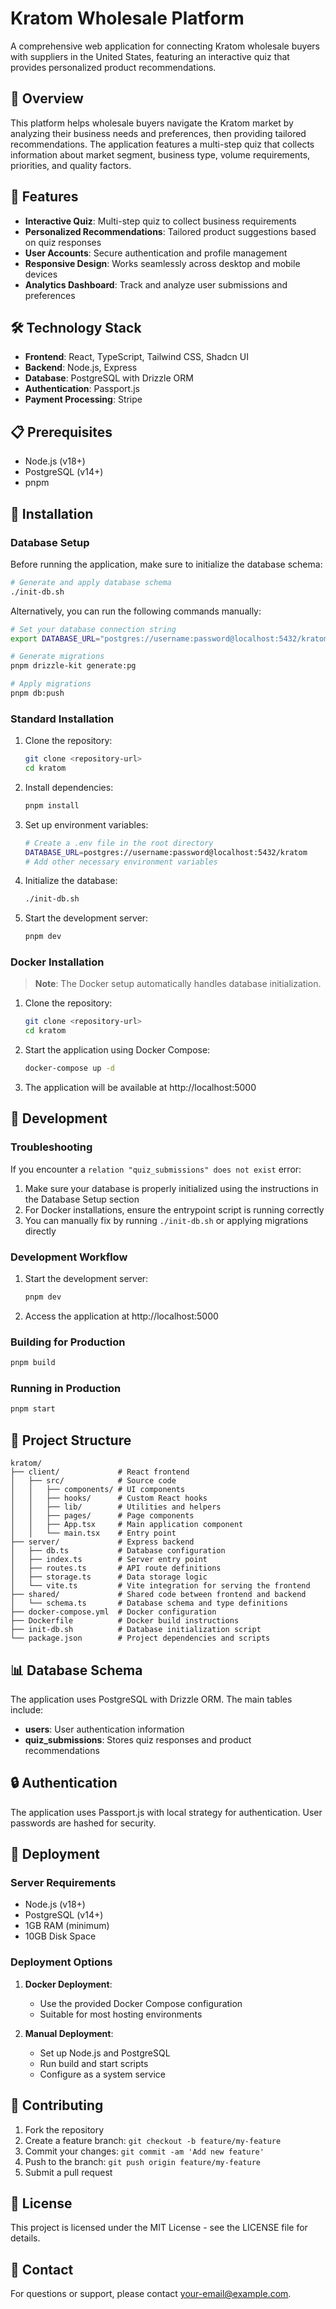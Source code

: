 # Kratom Wholesale Platform

A comprehensive web application for connecting Kratom wholesale buyers with suppliers in the United States, featuring an interactive quiz that provides personalized product recommendations.

## 🌿 Overview

This platform helps wholesale buyers navigate the Kratom market by analyzing their business needs and preferences, then providing tailored recommendations. The application features a multi-step quiz that collects information about market segment, business type, volume requirements, priorities, and quality factors.

## 🚀 Features

- **Interactive Quiz**: Multi-step quiz to collect business requirements
- **Personalized Recommendations**: Tailored product suggestions based on quiz responses
- **User Accounts**: Secure authentication and profile management
- **Responsive Design**: Works seamlessly across desktop and mobile devices
- **Analytics Dashboard**: Track and analyze user submissions and preferences

## 🛠️ Technology Stack

- **Frontend**: React, TypeScript, Tailwind CSS, Shadcn UI
- **Backend**: Node.js, Express
- **Database**: PostgreSQL with Drizzle ORM
- **Authentication**: Passport.js
- **Payment Processing**: Stripe

## 📋 Prerequisites

- Node.js (v18+)
- PostgreSQL (v14+)
- pnpm

## 🔧 Installation

### Database Setup

Before running the application, make sure to initialize the database schema:

```bash
# Generate and apply database schema
./init-db.sh
```

Alternatively, you can run the following commands manually:

```bash
# Set your database connection string
export DATABASE_URL="postgres://username:password@localhost:5432/kratom"

# Generate migrations
pnpm drizzle-kit generate:pg

# Apply migrations
pnpm db:push
```

### Standard Installation

1. Clone the repository:
   ```bash
   git clone <repository-url>
   cd kratom
   ```

2. Install dependencies:
   ```bash
   pnpm install
   ```

3. Set up environment variables:
   ```bash
   # Create a .env file in the root directory
   DATABASE_URL=postgres://username:password@localhost:5432/kratom
   # Add other necessary environment variables
   ```

4. Initialize the database:
   ```bash
   ./init-db.sh
   ```

5. Start the development server:
   ```bash
   pnpm dev
   ```

### Docker Installation

> **Note**: The Docker setup automatically handles database initialization.

1. Clone the repository:
   ```bash
   git clone <repository-url>
   cd kratom
   ```

2. Start the application using Docker Compose:
   ```bash
   docker-compose up -d
   ```

3. The application will be available at http://localhost:5000

## 🧪 Development

### Troubleshooting

If you encounter a `relation "quiz_submissions" does not exist` error:

1. Make sure your database is properly initialized using the instructions in the Database Setup section
2. For Docker installations, ensure the entrypoint script is running correctly
3. You can manually fix by running `./init-db.sh` or applying migrations directly

### Development Workflow

1. Start the development server:
   ```bash
   pnpm dev
   ```

2. Access the application at http://localhost:5000

### Building for Production

```bash
pnpm build
```

### Running in Production

```bash
pnpm start
```

## 📁 Project Structure

```
kratom/
├── client/             # React frontend
│   ├── src/            # Source code
│   │   ├── components/ # UI components
│   │   ├── hooks/      # Custom React hooks
│   │   ├── lib/        # Utilities and helpers
│   │   ├── pages/      # Page components
│   │   ├── App.tsx     # Main application component
│   │   └── main.tsx    # Entry point
├── server/             # Express backend
│   ├── db.ts           # Database configuration
│   ├── index.ts        # Server entry point
│   ├── routes.ts       # API route definitions
│   ├── storage.ts      # Data storage logic
│   └── vite.ts         # Vite integration for serving the frontend
├── shared/             # Shared code between frontend and backend
│   └── schema.ts       # Database schema and type definitions
├── docker-compose.yml  # Docker configuration
├── Dockerfile          # Docker build instructions
├── init-db.sh          # Database initialization script
└── package.json        # Project dependencies and scripts
```

## 📊 Database Schema

The application uses PostgreSQL with Drizzle ORM. The main tables include:

- **users**: User authentication information
- **quiz_submissions**: Stores quiz responses and product recommendations

## 🔒 Authentication

The application uses Passport.js with local strategy for authentication. User passwords are hashed for security.

## 🚢 Deployment

### Server Requirements

- Node.js (v18+)
- PostgreSQL (v14+)
- 1GB RAM (minimum)
- 10GB Disk Space

### Deployment Options

1. **Docker Deployment**:
   - Use the provided Docker Compose configuration
   - Suitable for most hosting environments

2. **Manual Deployment**:
   - Set up Node.js and PostgreSQL
   - Run build and start scripts
   - Configure as a system service

## 🤝 Contributing

1. Fork the repository
2. Create a feature branch: `git checkout -b feature/my-feature`
3. Commit your changes: `git commit -am 'Add new feature'`
4. Push to the branch: `git push origin feature/my-feature`
5. Submit a pull request

## 📝 License

This project is licensed under the MIT License - see the LICENSE file for details.

## 📧 Contact

For questions or support, please contact [your-email@example.com](mailto:your-email@example.com).
